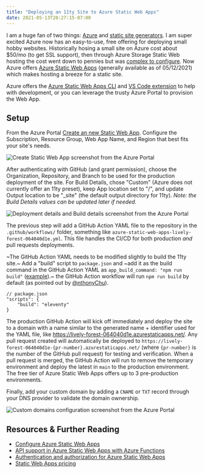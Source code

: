 ```yaml
---
title: "Deploying an 11ty Site to Azure Static Web Apps"
date: 2021-05-13T20:27:15-07:00
---
```


I am a huge fan of two things: [Azure](https://azure.microsoft.com/en-us/) and [static site generators](https://jamstack.org/generators/). I am super excited Azure now has an easy-to-use, free offering for deploying small hobby websites. Historically hosing a small site on Azure cost about $50/mo (to get SSL support), then through Azure Storage Static Web hosting the cost went down to pennies but was [complex to configure](/2018/07/cutting-hosting-costs-by-99-with-static-websites-on-azure/). Now Azure offers [Azure Static Web Apps](https://azure.microsoft.com/en-us/services/app-service/static/) (generally available as of 05/12/2021) which makes hosting a breeze for a static site.

Azure offers the [Azure Static Web Apps CLI](https://github.com/Azure/static-web-apps-cli) and [VS Code extension](https://marketplace.visualstudio.com/items?itemName=ms-azuretools.vscode-azurestaticwebapps) to help with development, or you can leverage the trusty Azure Portal to provision the Web App.

## Setup

From the Azure Portal [Create an new Static Web App](https://portal.azure.com/#create/Microsoft.StaticApp). Configure the Subscription, Resource Group, Web App Name, and Region that best fits your site's needs.

![Create Static Web App screenshot from the Azure Portal](/img/blog/deploying-an-11ty-site-to-azure-static-web-apps/1-new-static-web-app.png)

After authenticating with GitHub (and grant permission), choose the Organization, Repository, and Branch to be used for the production deployment of the site. For Build Details, chose "Custom" (Azure does not currently offer an 11ty preset), keep App location set to "/", and update Output location to be "_site" (the default output directory for 11ty). _Note: the Build Details values can be updated later if needed._

![Deployment details and Build details screenshot from the Azure Portal](/img/blog/deploying-an-11ty-site-to-azure-static-web-apps/2-github-authentication.png)

The previous step will add a GitHub Action YAML file to the repository in the `.github/workflows/` folder, something like `azure-static-web-apps-lively-forest-064040d1e.yml`. This file handles the CI/CD for both production _and_ pull requests deployments.

~The GitHub Action YAML needs to be modified slightly to build the 11ty site.~ Add a "build" script to `package.json` and ~add it as the build command in the GitHub Action YAML as `app_build_command: "npm run build"` ([example](https://github.com/squalrus/11ty-demo/blob/96be3e0e749661ee3885d21e367b1e6ffa18cd5f/.github/workflows/azure-static-web-apps-lively-forest-064040d1e.yml#L28)).~ the GitHub Action workflow will run `npm run build` by default (as pointed out by [@nthonyChu](https://twitter.com/nthonyChu)).

```
// package.json
"scripts": {
    "build": "eleventy"
}
```

The production GitHub Action will kick off immediately and deploy the site to a domain with a name similar to the generated name + identifier used for the YAML file, like https://lively-forest-064040d1e.azurestaticapps.net/. Any pull request created will automatically be deployed to `https://lively-forest-064040d1e-{pr-number}.azurestaticapps.net/` (where `{pr-number}` is the number of the GitHub pull request) for testing and verification. When a pull request is merged, the GitHub Action will run to remove the temporary environment and deploy the latest in `main` to the production environment. The free tier of Azure Static Web Apps offers up to 3 pre-production environments.

Finally, add your custom domain by adding a `CNAME` or `TXT` record through your DNS provider to validate the domain ownership.

![Custom domains configuration screenshot from the Azure Portal](/img/blog/deploying-an-11ty-site-to-azure-static-web-apps/3-custom-domain.png)

## Resources & Further Reading

- [Configure Azure Static Web Apps](https://docs.microsoft.com/en-us/azure/static-web-apps/configuration)
- [API support in Azure Static Web Apps with Azure Functions](https://docs.microsoft.com/en-us/azure/static-web-apps/apis)
- [Authentication and authorization for Azure Static Web Apps](https://docs.microsoft.com/en-us/azure/static-web-apps/authentication-authorization)
- [Static Web Apps pricing](https://azure.microsoft.com/en-us/pricing/details/app-service/static/)
